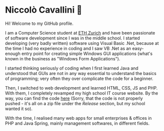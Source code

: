 # Niccolò Cavallini 👋

Hi! Welcome to my GitHub profile. 

I am a Computer Science student at [ETH Zurich](https://inf.ethz.ch) and have been passionate of software development since I was in the middle school.
I started developing (very badly written) software using Visual Basic .Net, because at the time I had no experience in coding and I saw VB .Net as an easy-enough entry point for creating simple Windows GUI applications (what's known in the business as "Windows Form Applications").

I started thinking seriously of coding when I first learned Java and understood that GUIs are not in any way essential to understand the basics of programming; very often they over complicate the code for a beginner.

Then, I switched to web development and learned HTML, CSS, JS and PHP. With them, I completely revamped my high school IT course website. By the way, you can find the code [here](https://github.com/ncavallini/ocinfo_libe) (Sorry, that the code is not properly pushed - it's all on a zip file under the _Release_ section, but my school wanted it so).

With the time, I realised many web apps for small enterprises & offices in PHP and Java Spring, mainly management softwares, in different fields.
